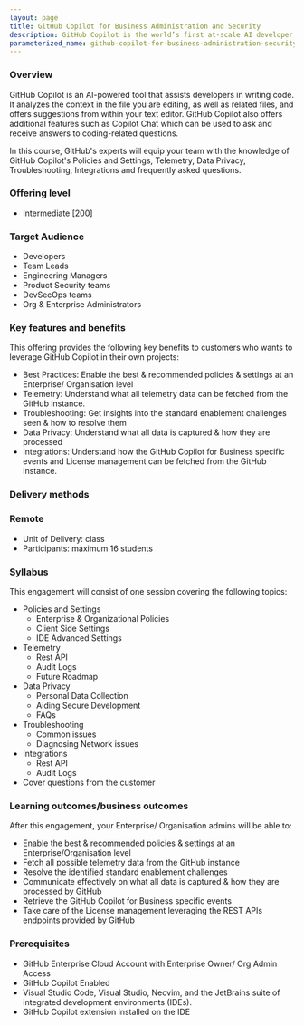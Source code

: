 ```yaml
---
layout: page
title: GitHub Copilot for Business Administration and Security
description: GitHub Copilot is the world’s first at-scale AI developer tool. Sitting within the editor as a simple extension, GitHub Copilot draws context from a developer’s code to suggest new lines, entire functions, tests, and even complex algorithms.
parameterized_name: github-copilot-for-business-administration-security-intermediate
---
```


### Overview

GitHub Copilot is an AI-powered tool that assists developers in writing code. It analyzes the context in the file you are editing, as well as related files, and offers suggestions from within your text editor. GitHub Copilot also offers additional features such as Copilot Chat which can be used to ask and receive answers to coding-related questions.

In this course, GitHub's experts will equip your team with the knowledge of GitHub Copilot's Policies and Settings, Telemetry, Data Privacy, Troubleshooting, Integrations and frequently asked questions.

### Offering level

- Intermediate [200]

### Target Audience

- Developers
- Team Leads
- Engineering Managers
- Product Security teams
- DevSecOps teams
- Org & Enterprise Administrators

### Key features and benefits

This offering provides the following key benefits to customers who wants to leverage GitHub Copilot in their own projects:

- Best Practices: Enable the best & recommended policies & settings at an Enterprise/ Organisation level
- Telemetry: Understand what all telemetry data can be fetched from the GitHub instance.
- Troubleshooting: Get insights into the standard enablement challenges seen & how to resolve them
- Data Privacy: Understand what all data is captured & how they are processed
- Integrations: Understand how the GitHub Copilot for Business specific events and License management can be fetched from the GitHub instance.

### Delivery methods

### Remote

- Unit of Delivery: class
- Participants: maximum 16 students

### Syllabus

This engagement will consist of one session covering the following topics:

- Policies and Settings
  - Enterprise & Organizational Policies
  - Client Side Settings
  - IDE Advanced Settings
- Telemetry
  - Rest API
  - Audit Logs
  - Future Roadmap
- Data Privacy
  - Personal Data Collection
  - Aiding Secure Development
  - FAQs
- Troubleshooting
  - Common issues
  - Diagnosing Network issues
- Integrations
  - Rest API
  - Audit Logs
- Cover questions from the customer

### Learning outcomes/business outcomes

After this engagement, your Enterprise/ Organisation admins will be able to:

- Enable the best & recommended policies & settings at an Enterprise/Organisation level
- Fetch all possible telemetry data from the GitHub instance
- Resolve the identified standard enablement challenges
- Communicate effectively on what all data is captured & how they are processed by GitHub
- Retrieve the GitHub Copilot for Business specific events
- Take care of the License management leveraging the REST APIs endpoints provided by GitHub
  
### Prerequisites

- GitHub Enterprise Cloud Account with Enterprise Owner/ Org Admin Access
- GitHub Copilot Enabled
- Visual Studio Code, Visual Studio, Neovim, and the JetBrains suite of integrated development environments (IDEs).
- GitHub Copilot extension installed on the IDE
